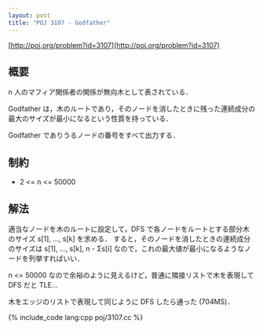 ```yaml
---
layout: post
title: "POJ 3107 - Godfather"
---
```

[http://poj.org/problem?id=3107](http://poj.org/problem?id=3107)

## 概要
n 人のマフィア関係者の関係が無向木として表されている．

Godfather は，木のルートであり，そのノードを消したときに残った連続成分の最大のサイズが最小になるという性質を持っている．

Godfather でありうるノードの番号をすべて出力する．

## 制約
- 2 <= n <= 50000

## 解法
適当なノードを木のルートに設定して，DFS で各ノードをルートとする部分木のサイズ s[1], ..., s[k] を求める．
すると，そのノードを消したときの連続成分のサイズは s[1], ..., s[k], n - Σs[i] なので，これの最大値が最小になるようなノードを列挙すればいい．

n <= 50000 なので余裕のように見えるけど，普通に隣接リストで木を表現して DFS だと TLE…

木をエッジのリストで表現して同じように DFS したら通った (704MS)．

{% include_code lang:cpp poj/3107.cc %}
